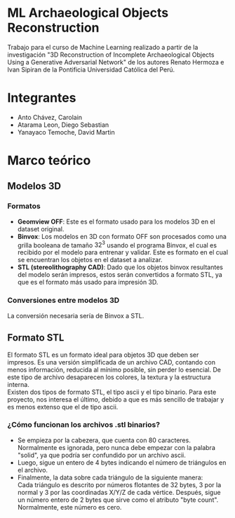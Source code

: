 # ML Archaeological Objects Reconstruction
Trabajo para el curso de Machine Learning realizado a partir de la investigación "3D Reconstruction of Incomplete Archaeological Objects Using a Generative Adversarial Network" de los autores Renato Hermoza e Ivan Sipiran de la Pontificia Universidad Católica del Perú.

# Integrantes
* Anto Chávez, Carolain
* Atarama Leon, Diego Sebastian
* Yanayaco Temoche, David Martin

# Marco teórico

## Modelos 3D

### Formatos
* **Geomview OFF**: Este es el formato usado para los modelos 3D en el dataset original.
* **Binvox**: Los modelos en 3D con formato OFF son procesados como una grilla booleana de tamaño $32^3$ usando el programa Binvox, el cual es recibido por el modelo para entrenar y validar. Este es formato en el cual se encuentran los objetos en el dataset a analizar.
* **STL (stereolithography CAD)**: Dado que los objetos binvox resultantes del modelo serán impresos, estos serán convertidos a formato STL, ya que es el formato más usado para impresión 3D. 

### Conversiones entre modelos 3D
La conversión necesaria sería de Binvox a STL.

## Formato STL
El formato STL es un formato ideal para objetos 3D que deben ser impresos. Es una versión simplificada de un archivo CAD, contando con menos información, reducida al mínimo posible, sin perder lo esencial. De este tipo de archivo desaparecen los colores, la textura y la estructura interna. \
Existen dos tipos de formato STL, el tipo ascii y el tipo binario. Para este proyecto, nos interesa el último, debido a que es más sencillo de trabajar y es menos extenso que el de tipo ascii. 
### ¿Cómo funcionan los archivos .stl binarios?
* Se empieza por la cabezera, que cuenta con 80 caracteres. Normalmente es ignorada, pero nunca debe empezar con la palabra "solid", ya que podría ser confundido por un archivo ascii.
* Luego, sigue un entero de 4 bytes indicando el número de triángulos en el archivo.
* Finalmente, la data sobre cada triángulo de la siguiente manera: \
Cada triángulo es descrito por números flotantes de 32 bytes, 3 por la normal y 3 por las coordinadas X/Y/Z de cada vértice. Después, sigue un número entero de 2 bytes que sirve como el atributo "byte count". Normalmente, este número es cero.
